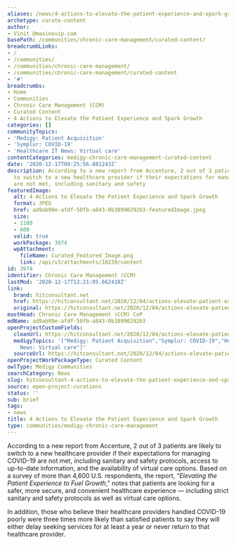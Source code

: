 ```yaml
---
aliases: /news/4-actions-to-elevate-the-patient-experience-and-spark-growth
archetype: curate-content
author:
- Vinit @maxinovip.com
basePath: /communities/chronic-care-management/curated-content/
breadcrumbLinks:
- /
- /communities/
- /communities/chronic-care-management/
- /communities/chronic-care-management/curated-content
- '#'
breadcrumbs:
- Home
- Communities
- Chronic Care Management (CCM)
- Curated Content
- 4 Actions to Elevate the Patient Experience and Spark Growth
categories: []
communityTopics:
- 'Medigy: Patient Acquisition'
- 'Symplur: COVID-19'
- 'Healthcare IT News: Virtual care'
contentCategories: medigy-chronic-care-management-curated-content
date: '2020-12-17T09:25:56.881243Z'
description: According to a new report from Accenture, 2 out of 3 patients are likely
  to switch to a new healthcare provider if their expectations for managing COVID-19
  are not met, including sanitary and safety
featuredImage:
  alt: 4 Actions to Elevate the Patient Experience and Spark Growth
  format: JPEG
  href: ad9ab99e-afdf-50fb-a843-0b38990292b3-featuredImage.jpeg
  size:
  - 1180
  - 600
  valid: true
  workPackage: 3974
  wpAttachment:
    fileName: Curated_Featured_Image.png
    link: /api/v3/attachments/10239/content
id: 3974
identifier: Chronic Care Management (CCM)
lastMod: '2020-12-17T13:21:05.662418Z'
link:
  brand: hitconsultant.net
  href: https://hitconsultant.net/2020/12/04/actions-elevate-patient-experience-spark-growth/
  original: https://hitconsultant.net/2020/12/04/actions-elevate-patient-experience-spark-growth/
mastHead: Chronic Care Management (CCM) CoP
mdName: ad9ab99e-afdf-50fb-a843-0b38990292b3
openProjectCustomFields:
  cleanUrl: https://hitconsultant.net/2020/12/04/actions-elevate-patient-experience-spark-growth/
  medigyTopics: '["Medigy: Patient Acquisition","Symplur: COVID-19","Healthcare IT
    News: Virtual care"]'
  sourceUrl: https://hitconsultant.net/2020/12/04/actions-elevate-patient-experience-spark-growth/
openProjectWorkPackageType: Curated Content
owlType: Medigy Communities
searchCategory: News
slug: hitconsultant-4-actions-to-elevate-the-patient-experience-and-spark-growth
source: open-project-curations
status: ''
sub: brief
tags:
- news
title: 4 Actions to Elevate the Patient Experience and Spark Growth
type: communities/medigy-chronic-care-management
---
```


<p>According to a new report from Accenture, 2 out of 3 patients are likely to switch to a new healthcare provider if their expectations for managing COVID-19 are not met, including sanitary and safety protocols, access to up-to-date information, and the availability of virtual care options. Based on a survey of more than 4,600 U.S. respondents, the report, “<i>Elevating the Patient Experience to Fuel Growth</i>,” notes that patients are looking for a safer, more secure, and convenient healthcare experience — including strict sanitary and safety protocols as well as virtual care options.</p><p>In addition, those who believe their healthcare providers handled COVID-19 poorly were three times more likely than satisfied patients to say they will either delay seeking services for at least a year or never return to that healthcare provider.</p>